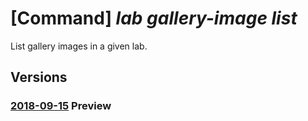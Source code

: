 # [Command] _lab gallery-image list_

List gallery images in a given lab.

## Versions

### [2018-09-15](/Resources/mgmt-plane/L3N1YnNjcmlwdGlvbnMve30vcmVzb3VyY2Vncm91cHMve30vcHJvdmlkZXJzL21pY3Jvc29mdC5kZXZ0ZXN0bGFiL2xhYnMve30vZ2FsbGVyeWltYWdlcw==/2018-09-15.xml) **Preview**

<!-- mgmt-plane /subscriptions/{}/resourcegroups/{}/providers/microsoft.devtestlab/labs/{}/galleryimages 2018-09-15 -->
